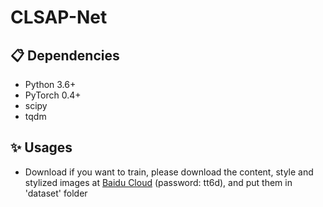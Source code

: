 # CLSAP-Net
##  📋 Dependencies
- Python 3.6+
- PyTorch 0.4+
- scipy
- tqdm


## ✨ Usages
- Download
if you want to train, please download the content, style and stylized images at [Baidu Cloud](https://pan.baidu.com/s/17Q94WQL_cdoyRGkSIXVerg) (password: tt6d), and put them in 'dataset' folder
